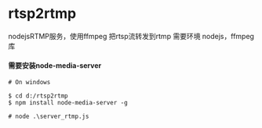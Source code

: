 # rtsp2rtmp
nodejsRTMP服务，使用ffmpeg 把rtsp流转发到rtmp
需要环境  nodejs，ffmpeg库

#### 需要安装node-media-server
```
# On windows

$ cd d:/rtsp2rtmp
$ npm install node-media-server -g

# node .\server_rtmp.js

```
